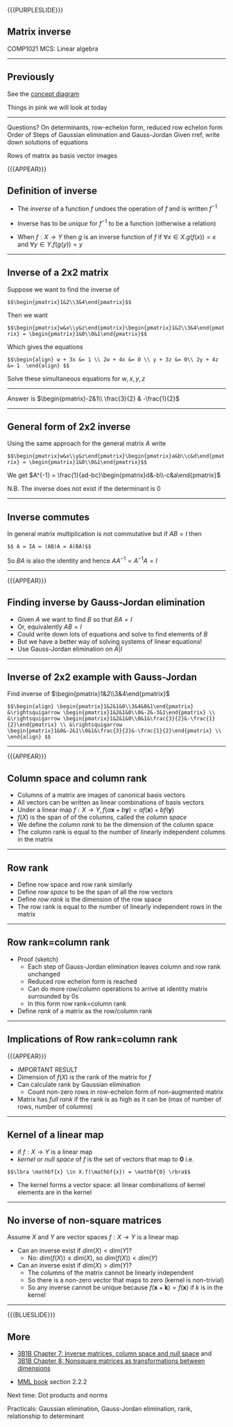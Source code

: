 {{{PURPLESLIDE}}}

## Matrix inverse

COMP1021 MCS: Linear algebra

---

## Previously

See the [concept diagram](https://github.com/stevenaeola/linalg_lectures/tree/a2f55831993da5e52848b86e57f004452bff43f4)

Things in pink we will look at today

---

Questions? On determinants, row-echelon form, reduced row echelon form
Order of Steps of Gaussian elimination and Gauss-Jordan 
Given rref, write down solutions of equations

Rows of matrix as basis vector images

{{{APPEAR}}}

## Definition of inverse

- The _inverse_ of a function $f$ undoes the operation of $f$ and is written $f^{-1}$

- Inverse has to be _unique_ for $f^{-1}$ to be a function (otherwise a relation)

- When $f:X \rightarrow Y$ then $g$ is an inverse function of $f$ if $\forall x \in X.g(f(x)) = x$ and $\forall y \in Y.f(g(y)) = y$


---

## Inverse of a 2x2 matrix

Suppose we want to find the inverse of 

`$$\begin{pmatrix}1&2\\3&4\end{pmatrix}$$`

Then we want

`$$\begin{pmatrix}w&x\\y&z\end{pmatrix}\begin{pmatrix}1&2\\3&4\end{pmatrix} = \begin{pmatrix}1&0\\0&1\end{pmatrix}$$`

Which gives the equations

`$$\begin{align}
w + 3x &= 1 \\
2w + 4x &= 0 \\
y + 3z &= 0\\
2y + 4z &= 1 
\end{align}
$$`

Solve these simultaneous equations for $w,x,y,z$

---

Answer is $\begin{pmatrix}-2&1\\ \frac{3}{2} & -\frac{1}{2}$


---

## General form of 2x2 inverse

Using the same approach for the general matrix $A$ write

`$$\begin{pmatrix}w&x\\y&z\end{pmatrix}\begin{pmatrix}a&b\\c&d\end{pmatrix} = \begin{pmatrix}1&0\\0&1\end{pmatrix}$$`

We get $A^{-1} = \frac{1}{ad-bc}\begin{pmatrix}d&-b\\-c&a\end{pmatrix}$

N.B. The inverse does not exist if the determinant is 0

---

## Inverse commutes

In general matrix multiplication is not commutative but if $AB=I$ then

`$$ A = IA = (AB)A = A(BA)$$`

So $BA$ is also the identity and hence $AA^{-1} = A^{-1}A = I$

---
{{{APPEAR}}}

## Finding inverse by Gauss-Jordan elimination


- Given $A$ we want to find $B$ so that $BA = I$
- Or, equivalently $AB = I$
- Could write down lots of equations and solve to find elements of $B$
- But we have a better way of solving systems of linear equations!
- Use Gauss-Jordan elimination on $A|I$

---

## Inverse of 2x2 example with Gauss-Jordan

Find inverse of $\begin{pmatrix}1&2\\3&4\end{pmatrix}$

`$$\begin{align}
\begin{pmatrix}1&2&1&0\\3&4&0&1\end{pmatrix} 
&\rightsquigarrow \begin{pmatrix}1&2&1&0\\0&-2&-3&1\end{pmatrix} \\
&\rightsquigarrow \begin{pmatrix}1&2&1&0\\0&1&\frac{3}{2}&-\frac{1}{2}\end{pmatrix} \\
&\rightsquigarrow \begin{pmatrix}1&0&-2&1\\0&1&\frac{3}{2}&-\frac{1}{2}\end{pmatrix} \\
\end{align}
$$`

---

{{{APPEAR}}}

## Column space and column rank

- Columns of a matrix are images of canonical basis vectors
- All vectors can be written as linear combinations of basis vectors
- Under a linear map $f: X \rightarrow Y, f(a\mathbf{x} + b \mathbf{y}) = a f(\mathbf{x}) + b f(\mathbf{y})$
- $f(X)$ is the span of of the columns, called the _column space_
- We define the _column rank_ to be the dimension of the column space
- The column rank is equal to the number of linearly independent columns in the matrix

---

## Row rank

- Define row space and row rank similarly
- Define _row space_ to be the span of all the row vectors
- Define _row rank_ is the dimension of the row space
- The row rank is equal to the number of linearly independent rows in the matrix

---



## Row rank=column rank

- Proof (sketch)
  - Each step of Gauss-Jordan elimination leaves column and row rank unchanged
  - Reduced row echelon form is reached
  - Can do more row/column operations to arrive at identity matrix surrounded by 0s
  - In this form row rank=column rank
- Define _rank_ of a matrix as the row/column rank

---

## Implications of Row rank=column rank

{{{APPEAR}}}

- IMPORTANT RESULT
- Dimension of $f(X)$ is the rank of the matrix for $f$
- Can calculate rank by Gaussian elimination
  - Count non-zero rows in row-echelon form of non-augmented matrix
- Matrix has _full rank_ if the rank is as high as it can be (max of number of rows, number of columns)

---

## Kernel of a linear map

- if $f:X \rightarrow Y$ is a linear map
- _kernel_  or _null space_ of $f$ is the set of vectors that map to $\mathbf{0}$ i.e. 

`$$\lbra \mathbf{x} \in X.f(\mathbf{x}) = \mathbf{0} \rbra$$`

- The kernel forms a vector space: all linear combinations of kernel elements are in the kernel

---

## No inverse of non-square matrices

Assume $X$ and $Y$ are vector spaces $f:X \rightarrow Y$ is a linear map

- Can an inverse exist if $dim(X) < dim(Y)$?
  - No: $dim(f(X)) \leq dim(X)$, so $dim(f(X)) < dim(Y)$
- Can an inverse exist if $dim(X) > dim(Y)$?
  - The columns of the matrix cannot be linearly independent
  - So there is a non-zero vector that maps to zero (kernel is non-trivial)
  - So any inverse cannot be unique because $f(\mathbf{x} + \mathbf{k}) = f(\mathbf{x})$ if $k$ is in the kernel

---

{{{BLUESLIDE}}}

## More

- [3B1B Chapter 7: Inverse matrices, column space and null space](https://www.youtube.com/watch?v=uQhTuRlWMxw) and [3B1B Chapter 8: Nonsquare matrices as transformations between dimensions](https://www.youtube.com/watch?v=v8VSDg_WQlA)

- [MML book](https://mml-book.github.io/book/mml-book.pdf) section 2.2.2

Next time: Dot products and norms

Practicals: Gaussian elimination, Gauss-Jordan elimination, rank, relationship to determinant




